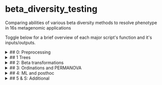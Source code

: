 # beta_diversity_testing
Comparing abilities of various beta diversity methods to resolve phenotype in 16s metagenomic applications

Toggle below for a brief overview of each major script's function and it's inputs/outputs.

<details>
<summary>## 0: Preprocessing</summary>

### 0.0_dada_to_fasta.sh 
- input: DADA 2 output ASV table (as .txt)
- output: fasta file with asv's as sequences

### 0.1_dada2biom.sh 
- input: DADA 2 output ASV table (as .txt)
- output: DADA 2 output ASV table (as .biom)
</details>

<details>
<summary>## 1 Trees</summary>

### 1.0_qiimeImport.sh
Basic imports of count, sequence, and metadata to qiime artifacts
- input:
  - dada_table.biom
  - dada_seqs.fa
  - meta.txt
- output:
  - freqTable.qza & v (count table and visual)
  - seqTable.qza & v (sequence information)
  - meta.qzv (visual of attached metadata)
 
### 1.1_insertionTree.sh
Build a tree based on the greengenes tree as a reference (not de novo). Then filter out the counts table so it only includes mapped sequences.
- input:
  - seqTable.qza
  - sepp-refs-gg-13-8.qza (reference tree)
  - meta.txt
- output:
  - insertionTree.qza
  - filtered_table.qza
  - discarded_table.qza
 
### 1.2_qiimeExport.sh
Export qiime artifacts
- input:
  - insertionTree.qza
  - table.qza
  - filtered_table.qza
- output: same file names but with .txt or .nwk extensions. 
</details>

<details>
<summary>## 2: Beta transformations</summary>

### 2.0_beta_jbc.R
Makes distances matrices for distance metrics jaccard & bray curtis. 
- input: meta.txt, filtered_table.txt for each study
- output: *metric*_distance_matrix.tsv for each core metric

### 2.1_beta_unifracs_local.sh
Makes distances matrices for distance metrics weighted & unweighted unifrac. 
- input: filtered_table.txt, tree.nwk for each study
- output: *metric*_distance_matrix.tsv for each core metric

### 2.2_beta_gemelli_*.sh
Two versions: one  for local use and one for HPC cluster use.
- additional arguments: method (ctf or rpca). If method == ctf: state and repeat id
- input: filtered_table.qza, tree.nwk for each study. If method == ctf: also includes meta.txt
- output: *metric*_distance_matrix.tsv for each gemelli metric

### 2.3_qiimeExport_*.sh
Two versions: one  for local use and one for HPC cluster use.
- input: qiime versions of distance matrices and ordinations
- output: tsv files of the same
</details>

<details>
<summary>## 3: Ordinations and PERMANOVA</summary>

### 3.0_pcoa.py
Performs pcoa on all non-gemelli methods and parses gemelli method outputs to standardized format so all ordination data is uniform across studies.
- input: distance matrices for every transformation
- output: ordinations for every transormation

### 3.1_permanova.*
Runs PERMANOVA on all distance matrices (R script). The shell script simply runs the R script on the cluster.
- input: distance matrices for every transformation
- output: permanova_results.tsv for each study
</details>
  
<details>
<summary>## 4: ML and posthoc</summary>

### 4.0_ML_handler.py
Runs machine learning algorithms knn and random forest (handled separately in the `functions/` directory) for features in each set of ordinations and the raw data for each study.
- input: *metric*_ordinations.tsv for each study and beta method, metadata
- output: 3 tsv files per study capturing accuracy, roc, and r2 values.

### 4.1_krwallis_posthoc.py
Performs post hoc analysis on machine learning output
- input: output from 4.0_ML_handler
- output: post hoc pairwsie comparisons as well as general KW test output
</details>

<details>
<summary>## 5 & S: Additional</summary>

Header 5 denotes plotting scripts.
Header "S" denotes scratch scripts that may or may not be utilized in final drafting stages.
</details>
